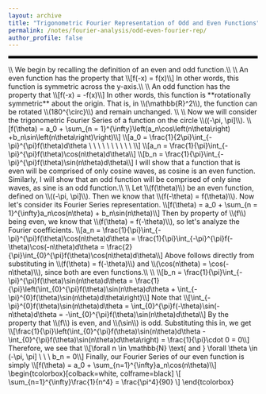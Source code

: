 ```yaml
---
layout: archive
title: "Trigonometric Fourier Representation of Odd and Even Functions"
permalink: /notes/fourier-analysis/odd-even-fourier-rep/
author_profile: false
--- 
```

<hr style="border: 2px solid black;">
\\
We begin by recalling the definition of an even and odd function.\\
\\
An even function has the property that
\\[f(-x) = f(x)\\]
In other words, this function is symmetric across the y-axis.\\
\\
An odd function has the property that
\\[f(-x) = -f(x)\\]
In other words, this function is **rotationally symmetric** about the origin. That is, in \\(\mathbb{R}^2\\), the function can be rotated \\(180^{\circ}\\) and remain unchanged. \\
\\
Now we will consider the trigonometric Fourier Series of a function on the circle \\((-\pi, \pi]\\).
\\[f(\theta) = a_0 + \sum_{n = 1}^{\infty}\left(a_n\cos\left(n\theta\right) +b_n\sin\left(n\theta\right)\right)\\]
\\[a_0  = \frac{1}{2\pi}\int_{-\pi}^{\pi}f(\theta)d\theta \ \ \ \ \ \ \ \ \ \ \\]
\\[a_n = \frac{1}{\pi}\int_{-\pi}^{\pi}f(\theta)\cos(n\theta)d\theta\\]
\\[b_n = \frac{1}{\pi}\int_{-\pi}^{\pi}f(\theta)\sin(n\theta)d\theta\\]
I will show that a function that is even will be comprised of only cosine waves, as cosine is an even function. Similarly, I will show that an odd function will be comprised of only sine waves, as sine is an odd function.\\
\\
Let \\(f(\theta)\\) be an even function, defined on \\((-\pi, \pi]\\). Then we know that \\(f(-\theta) = f(\theta)\\). Now let's consider its Fourier Series representation.
\\[f(\theta) = a_0 + \sum_{n = 1}^{\infty}a_n\cos(n\theta) + b_n\sin(n\theta)\\]
Then by property of \\(f\\) being even, we know that \\(f(\theta) = f(-\theta)\\), so let's analyze the Fourier coefficients.
\\[a_n = \frac{1}{\pi}\int_{-\pi}^{\pi}f(\theta)\cos(n\theta)d\theta = \frac{1}{\pi}\int_{-\pi}^{\pi}f(-\theta)\cos(-n\theta)d\theta = \frac{2}{\pi}\int_{0}^{\pi}f(\theta)\cos(n\theta)d\theta\\]
Above follows directly from substituting in \\(f(\theta) = f(-\theta)\\) and \\(\cos(n\theta) = \cos(-n\theta)\\), since both are even functions.\\
\\
\\[b_n = \frac{1}{\pi}\int_{-\pi}^{\pi}f(\theta)\sin(n\theta)d\theta = \frac{1}{\pi}\left(\int_{0}^{\pi}f(\theta)\sin(n\theta)d\theta + \int_{-\pi}^{0}f(\theta)\sin(n\theta)d\theta\right)\\]
Note that
\\[\int_{-\pi}^{0}f(\theta)\sin(n\theta)d\theta = \int_{0}^{\pi}f(-\theta)\sin(-n\theta)d\theta = -\int_{0}^{\pi}f(\theta)\sin(n\theta)d\theta\\]
By the property that \\(f\\) is even, and \\(\sin\\) is odd. Substituting this in, we get
\\[\frac{1}{\pi}\left(\int_{0}^{\pi}f(\theta)\sin(n\theta)d\theta -\int_{0}^{\pi}f(\theta)\sin(n\theta)d\theta\right) = \frac{1}{\pi}\cdot 0 = 0\\]
Therefore, we see that 
\\[\forall n \in \mathbb{N} \text{ and } \forall \theta \in (-\pi, \pi] \ \ \ b_n = 0\\]
Finally, our Fourier Series of our even function is simply
\\[f(\theta) = a_0 + \sum_{n=1}^{\infty}a_n\cos(n\theta)\\]
\begin{tcolorbox}[colback=white, colframe=black]
\[
\sum_{n=1}^{\infty}\frac{1}{n^4} = \frac{\pi^4}{90}
\]
\end{tcolorbox}
